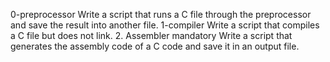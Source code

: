 0-preprocessor
Write a script that runs a C file through the preprocessor and save the result into another file.
1-compiler
Write a script that compiles a C file but does not link.
2. Assembler
mandatory
Write a script that generates the assembly code of a C code and save it in an output file.
